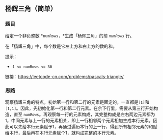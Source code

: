## 杨辉三角（简单）

### 题目

给定一个非负整数 *`numRows`，*生成「杨辉三角」的前 *`numRows`* 行。

在「杨辉三角」中，每个数是它左上方和右上方的数的和。

提示：

- `1 <= numRows <= 30`

链接：https://leetcode-cn.com/problems/pascals-triangle/

### 思路

观察杨辉三角的特点，初始第一行和第二行的元素是固定的，一直都是`[1]`和`[1,1]`。因此，先初始化第一行和第二行元素。在余下行里，需要从第三行开始构造，直至 `numRows`。再观察每一行的元素构成，其完整构成是左右两边元素都为1，中间元素与上一行的元素相关，即上一行相邻两个元素相加生成本行元素。因此可以先给本行元素赋予1，再通过遍历本行的上一行，得到所有相邻元素的和赋给本行，最后再在本行元素赋个1，就构成完整的本行元素。